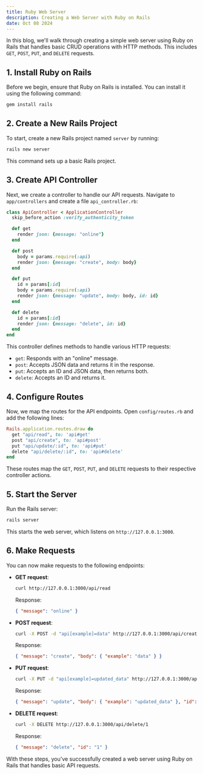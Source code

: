 ```yaml
---
title: Ruby Web Server
description: Creating a Web Server with Ruby on Rails
date: Oct 08 2024
---
```

In this blog, we'll walk through creating a simple web server using Ruby on Rails that handles basic CRUD operations with HTTP methods. This includes `GET`, `POST`, `PUT`, and `DELETE` requests.

## 1. Install Ruby on Rails

Before we begin, ensure that Ruby on Rails is installed. You can install it using the following command:
```bash
gem install rails
```

## 2. Create a New Rails Project

To start, create a new Rails project named `server` by running:
```bash
rails new server
```

This command sets up a basic Rails project.

## 3. Create API Controller

Next, we create a controller to handle our API requests. Navigate to `app/controllers` and create a file `api_controller.rb`:

```ruby
class ApiController < ApplicationController
  skip_before_action :verify_authenticity_token

  def get
    render json: {message: "online"}
  end

  def post
    body = params.require(:api)
    render json: {message: "create", body: body}
  end

  def put
    id = params[:id]
    body = params.require(:api)
    render json: {message: "update", body: body, id: id}
  end

  def delete
    id = params[:id]
    render json: {message: "delete", id: id}
  end
end
```

This controller defines methods to handle various HTTP requests:
- `get`: Responds with an "online" message.
- `post`: Accepts JSON data and returns it in the response.
- `put`: Accepts an ID and JSON data, then returns both.
- `delete`: Accepts an ID and returns it.

## 4. Configure Routes

Now, we map the routes for the API endpoints. Open `config/routes.rb` and add the following lines:

```ruby
Rails.application.routes.draw do
  get "api/read", to: 'api#get'
  post "api/create", to: 'api#post'
  put "api/update/:id", to: 'api#put'
  delete "api/delete/:id", to: 'api#delete'
end
```

These routes map the `GET`, `POST`, `PUT`, and `DELETE` requests to their respective controller actions.

## 5. Start the Server

Run the Rails server:
```bash
rails server
```

This starts the web server, which listens on `http://127.0.0.1:3000`.

## 6. Make Requests

You can now make requests to the following endpoints:

- **GET request**:
  ```bash
  curl http://127.0.0.1:3000/api/read
  ```
  Response:
  ```json
  { "message": "online" }
  ```

- **POST request**:
  ```bash
  curl -X POST -d "api[example]=data" http://127.0.0.1:3000/api/create
  ```
  Response:
  ```json
  { "message": "create", "body": { "example": "data" } }
  ```

- **PUT request**:
  ```bash
  curl -X PUT -d "api[example]=updated_data" http://127.0.0.1:3000/api/update/1
  ```
  Response:
  ```json
  { "message": "update", "body": { "example": "updated_data" }, "id": "1" }
  ```

- **DELETE request**:
  ```bash
  curl -X DELETE http://127.0.0.1:3000/api/delete/1
  ```
  Response:
  ```json
  { "message": "delete", "id": "1" }
  ```

With these steps, you've successfully created a web server using Ruby on Rails that handles basic API requests.